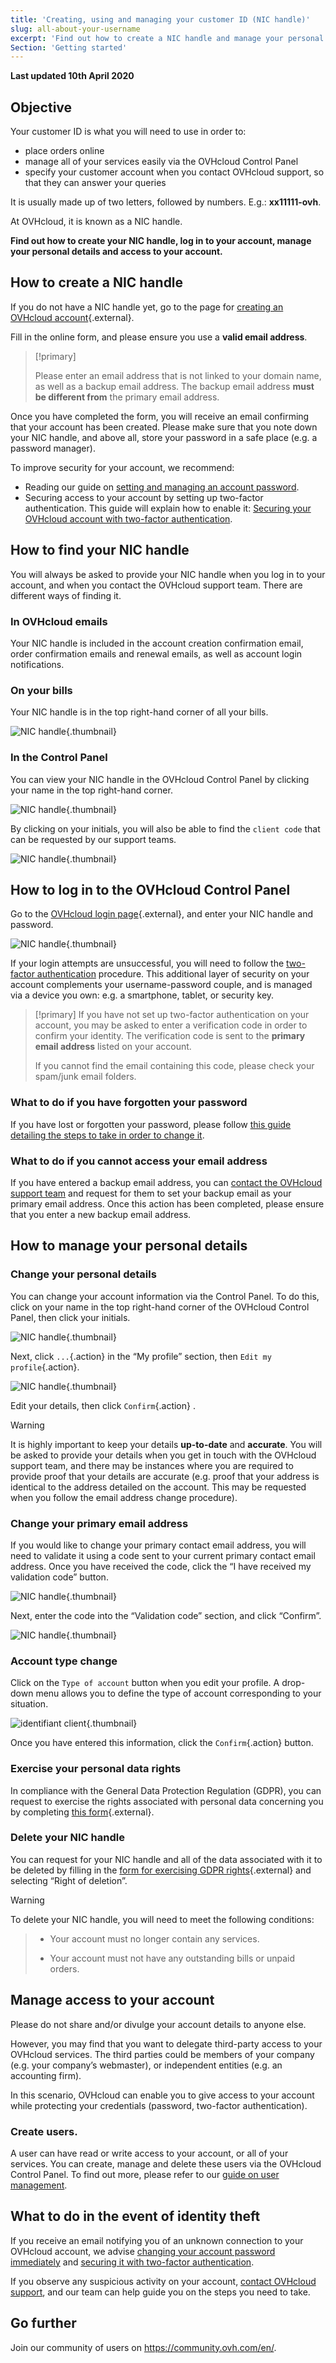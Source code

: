 ```yaml
---
title: 'Creating, using and managing your customer ID (NIC handle)'
slug: all-about-your-username
excerpt: 'Find out how to create a NIC handle and manage your personal details'
Section: 'Getting started'
---
```


**Last updated 10th April 2020**

## Objective

Your customer ID is what you will need to use in order to:

- place orders online
- manage all of your services easily via the OVHcloud Control Panel
- specify your customer account when you contact OVHcloud support, so that they can answer your queries

It is usually made up of two letters, followed by numbers. E.g.: **xx11111-ovh**.

At OVHcloud, it is known as a NIC handle. 

**Find out how to create your NIC handle, log in to your account, manage your personal details and access to your account.**


## How to create a NIC handle

If you do not have a NIC handle yet, go to the page for [creating an OVHcloud account](https://ca.ovh.com/auth/signup/#/?ovhCompany=ovh&ovhSubsidiary=CA){.external}. 

Fill in the online form, and please ensure you use a **valid email address**.

> [!primary]
>
> Please enter an email address that is not linked to your domain name, as well as a backup email address. The backup email address **must be different from** the primary email address. 
> 

Once you have completed the form, you will receive an email confirming that your account has been created. Please make sure that you note down your NIC handle, and above all, store your password in a safe place (e.g. a password manager). 

To improve security for your account, we recommend:

- Reading our guide on [setting and managing an account password](../manage-password/).
- Securing access to your account by setting up two-factor authentication. This guide will explain how to enable it: [Securing your OVHcloud account with two-factor authentication](../secure-account-with-2FA/).

## How to find your NIC handle

You will always be asked to provide your NIC handle when you log in to your account, and when you contact the OVHcloud support team. There are different ways of finding it.

### In OVHcloud emails

Your NIC handle is included in the account creation confirmation email, order confirmation emails and renewal emails, as well as account login notifications.


### On your bills

Your NIC handle is in the top right-hand corner of all your bills.

![NIC handle](images/nichandle01b.png){.thumbnail}


### In the Control Panel

You can view your NIC handle in the OVHcloud Control Panel by clicking your name in the top right-hand corner.

![NIC handle](images/newhub1.png){.thumbnail}

By clicking on your initials, you will also be able to find the `client code` that can be requested by our support teams.

![NIC handle](images/customercode1.png){.thumbnail}

## How to log in to the OVHcloud Control Panel

Go to the [OVHcloud login page](https://ca.ovh.com/auth/?action=gotomanager&from=https://www.ovh.com/sg/&ovhSubsidiary=sg){.external}, and enter your NIC handle and password.

![NIC handle](images/nichandle03.png){.thumbnail}

If your login attempts are unsuccessful, you will need to follow the [two-factor authentication](../secure-account-with-2FA/) procedure. This additional layer of security on your account complements your username-password couple, and is managed via a device you own: e.g. a smartphone, tablet, or security key.

> [!primary]
> If you have not set up two-factor authentication on your account, you may be asked to enter a verification code in order to confirm your identity. The verification code is sent to the **primary email address** listed on your account.  
>
> If you cannot find the email containing this code, please check your spam/junk email folders.
>

### What to do if you have forgotten your password

If you have lost or forgotten your password, please follow [this guide detailing the steps to take in order to change it](../manage-password/#if-you-have-forgotten-your-current-password).

### What to do if you cannot access your email address

If you have entered a backup email address, you can [contact the OVHcloud support team](https://www.ovhcloud.com/en/contact/)  and request for them to set your backup email as your primary email address. Once this action has been completed, please ensure that you enter a new backup email address.

## How to manage your personal details

### Change your personal details

You can change your account information via the Control Panel. To do this, click on your name in the top right-hand corner of the OVHcloud Control Panel, then click your initials.

![NIC handle](images/newhub2.png){.thumbnail}

Next, click `...`{.action} in the “My profile” section, then `Edit my profile`{.action}.

![NIC handle](images/nichandle06.png){.thumbnail}

Edit your details, then click `Confirm`{.action} .

> [!warning]
>
> It is highly important to keep your details **up-to-date** and **accurate**. You will be asked to provide your details when you get in touch with the OVHcloud support team, and there may be instances where you are required to provide proof that your details are accurate (e.g. proof that your address is identical to the address detailed on the account. This may be requested when you follow the email address change procedure).
>

### Change your primary email address

If you would like to change your primary contact email address, you will need to validate it using a code sent to your current primary contact email address. Once you have received the code, click the “I have received my validation code” button.

![NIC handle](images/nichandle07.png){.thumbnail}

Next, enter the code into the “Validation code” section, and click “Confirm”.

![NIC handle](images/nichandle08.png){.thumbnail}

### Account type change

Click on the `Type of account` button when you edit your profile. A drop-down menu allows you to define the type of account corresponding to your situation.

![identifiant client](images/nichandle09.png){.thumbnail}

Once you have entered this information, click the `Confirm`{.action} button.


### Exercise your personal data rights

In compliance with the General Data Protection Regulation (GDPR), you can request to exercise the rights associated with personal data concerning you by completing [this form](https://www.ovh.co.uk/personal-data-protection/exercising-your-rights){.external}.

### Delete your NIC handle

You can request for your NIC handle and all of the data associated with it to be deleted by filling in the [form for exercising GDPR rights](https://www.ovh.co.uk/personal-data-protection/exercising-your-rights){.external} and selecting “Right of deletion”.

> [!warning]
>
To delete your NIC handle, you will need to meet the following conditions:
>
> - Your account must no longer contain any services.
>
> - Your account must not have any outstanding bills or unpaid orders.
>
>

## Manage access to your account

Please do not share and/or divulge your account details to anyone else.

However, you may find that you want to delegate third-party access to your OVHcloud services. The third parties could be members of your company (e.g. your company’s webmaster), or independent entities (e.g. an accounting firm).

In this scenario, OVHcloud can enable you to give access to your account while protecting your credentials (password, two-factor authentication).

### Create users.

A user can have read or write access to your account, or all of your services. You can create, manage and delete these users via the OVHcloud Control Panel. To find out more, please refer to our [guide on user management](../managing-users/).


## What to do in the event of identity theft

If you receive an email notifying you of an unknown connection to your OVHcloud account, we advise [changing your account password immediately](../manage-password/#change-your-password) and [securing it with two-factor authentication](../secure-account-with-2FA/).

If you observe any suspicious activity on your account, [contact OVHcloud support](https://www.ovhcloud.com/en/contact/), and our team can help guide you on the steps you need to take.

## Go further

Join our community of users on <https://community.ovh.com/en/>.
